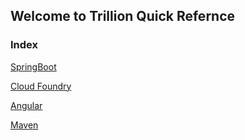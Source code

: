 ## Welcome to Trillion Quick Refernce

### Index
[SpringBoot](springBoot.md)

[Cloud Foundry](cloudFoundry.md)

[Angular](angular.md)

[Maven](maven.md)
